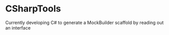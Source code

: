 # CSharpTools

Currently developing C# to generate a MockBuilder scaffold by reading out an interface
